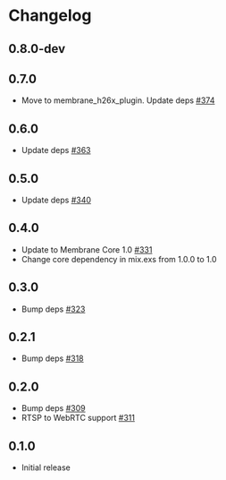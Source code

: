 # Changelog

## 0.8.0-dev

## 0.7.0
* Move to membrane_h26x_plugin. Update deps [#374](https://github.com/jellyfish-dev/membrane_rtc_engine/pull/374)

## 0.6.0
* Update deps [#363](https://github.com/jellyfish-dev/membrane_rtc_engine/pull/363)

## 0.5.0
* Update deps [#340](https://github.com/jellyfish-dev/membrane_rtc_engine/pull/340)

## 0.4.0
* Update to Membrane Core 1.0 [#331](https://github.com/jellyfish-dev/membrane_rtc_engine/pull/331)
* Change core dependency in mix.exs from 1.0.0 to 1.0

## 0.3.0
* Bump deps [#323](https://github.com/jellyfish-dev/membrane_rtc_engine/pull/323)

## 0.2.1
* Bump deps [#318](https://github.com/jellyfish-dev/membrane_rtc_engine/pull/318)

## 0.2.0
* Bump deps [#309](https://github.com/jellyfish-dev/membrane_rtc_engine/pull/309)
* RTSP to WebRTC support [#311](https://github.com/jellyfish-dev/membrane_rtc_engine/pull/311)

## 0.1.0
* Initial release
